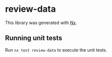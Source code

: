 # review-data

This library was generated with [Nx](https://nx.dev).

## Running unit tests

Run `nx test review-data` to execute the unit tests.
